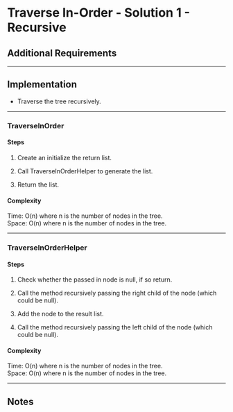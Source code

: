 # Traverse In-Order - Solution 1 - Recursive

## Additional Requirements

---

## Implementation
- Traverse the tree recursively.

---

### TraverseInOrder

#### Steps
1. Create an initialize the return list.

2. Call TraverseInOrderHelper to generate the list.

3. Return the list.

#### Complexity
Time: O(n) where n is the number of nodes in the tree.  
Space: O(n) where n is the number of nodes in the tree.  

---

### TraverseInOrderHelper

#### Steps
1. Check whether the passed in node is null, if so return.

2. Call the method recursively passing the right child of the node (which
could be null).

3. Add the node to the result list.

4. Call the method recursively passing the left child of the node (which
could be null).

#### Complexity
Time: O(n) where n is the number of nodes in the tree.  
Space: O(n) where n is the number of nodes in the tree.  

---

## Notes
